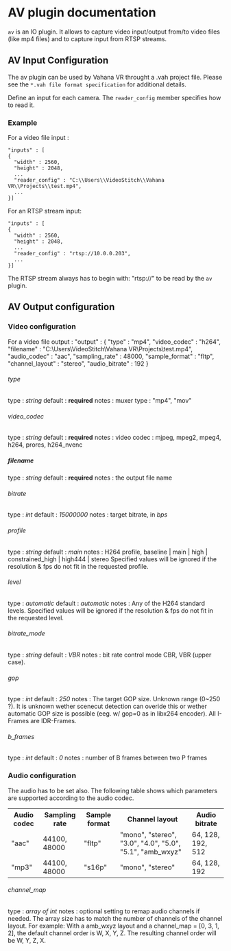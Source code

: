# AV plugin documentation

`av` is an IO plugin. It allows to capture video input/output from/to video files (like mp4 files)
and to capture input from RTSP streams.

## AV Input Configuration

The av plugin can be used by Vahana VR throught a .vah project file. Please see the `*.vah file format
specification` for additional details.

Define an input for each camera. The `reader_config` member specifies how to read
it.

### Example

For a video file input :

	"inputs" : [
    {
      "width" : 2560,
      "height" : 2048,
      ...
      "reader_config" : "C:\\Users\\VideoStitch\\Vahana VR\\Projects\\test.mp4",
      ...
    }]

For an RTSP stream input:

	"inputs" : [
    {
      "width" : 2560,
      "height" : 2048,
      ...
      "reader_config" : "rtsp://10.0.0.203",
      ...
    }]

The RTSP stream always has to begin with: "rtsp://" to be read by the `av` plugin.

## AV Output configuration

### Video configuration

For a video file output :
	"output" :
    {
      "type"        : "mp4",
      "video_codec" : "h264",
      "filename"    : "C:\\Users\\VideoStitch\\Vahana VR\\Projects\\test.mp4",
      "audio_codec" : "aac",
      "sampling_rate" : 48000,
      "sample_format" : "fltp",
      "channel_layout" : "stereo",
      "audio_bitrate" : 192
    }

###### type
type : *string*
default : **required**
notes : muxer type : "mp4", "mov"

###### video_codec
type : *string*
default : **required**
notes : video codec : mjpeg, mpeg2, mpeg4, h264, prores, h264_nvenc

##### filename
type : *string*
default : **required**
notes : the output file name

###### bitrate
type : *int*
default : *15000000*
notes : target bitrate, in *bps*

###### profile
type : *string*
default : *main*
notes : H264 profile, baseline | main | high | constrained_high | high444 | stereo
Specified values will be ignored if the resolution & fps do not fit in the requested profile.

###### level
type : *automatic*
default : *automatic*
notes : Any of the H264 standard levels.
Specified values will be ignored if the resolution & fps do not fit in the requested level.

###### bitrate_mode
type : *string*
default : *VBR*
notes : bit rate control mode CBR, VBR (upper case).

###### gop
type : *int*
default : *250*
notes : The target GOP size. Unknown range (0~250 ?).
It is unknown wether scenecut detection can overide this or wether automatic GOP size is possible (eeg. w/ gop=0 as in libx264 encoder). All I-Frames are IDR-Frames.

###### b_frames
type : *int*
default : *0*
notes : number of B frames between two P frames

### Audio configuration

The audio has to be set also. The following table shows which parameters are supported according to the audio codec.

<table>
<tr><th>Audio codec</th><th>Sampling rate</th><th>Sample format</th><th>Channel layout</th><th>Audio bitrate</th></tr>
<tr><td>"aac"</td><td>44100, 48000</td><td>"fltp"</td><td>"mono", "stereo", "3.0", "4.0", "5.0", "5.1", "amb_wxyz"</td><td>64, 128, 192, 512</td></tr>
<tr><td>"mp3"</td><td>44100, 48000</td><td>"s16p"</td><td>"mono", "stereo"</td><td>64, 128, 192</td></tr>
</table>

###### channel_map
type : *array of int*
notes : optional setting to remap audio channels if needed. The array size has to match the number of channels of the channel layout.
For example: With a amb_wxyz layout and a channel_map = [0, 3, 1, 2], the default channel order is W, X, Y, Z. The resulting channel order will be W, Y, Z, X.
